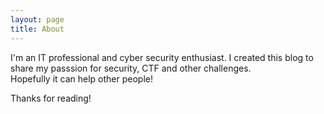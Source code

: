 ```yaml
---
layout: page
title: About
---
```


I'm an IT professional and cyber security enthusiast. I created this blog to share my passsion for security, CTF and other challenges.  
Hopefully it can help other people!

Thanks for reading!
